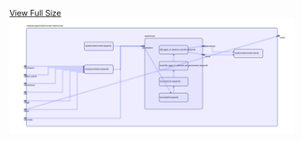 [View Full Size](https://raw.githubusercontent.com/mingfang/terraform-k8s-modules/master/modules/openwhisk/invoker-daemonset/diagram.svg?sanitize=true)<img src="diagram.svg"/>

